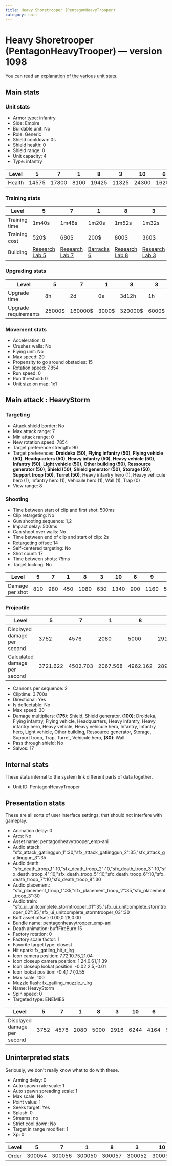 ```yaml
---
title: Heavy Shoretrooper (PentagonHeavyTrooper)
category: unit
---
```


# Heavy Shoretrooper (PentagonHeavyTrooper) — version 1098

You can read an [explanation  of the various unit stats](unitexplained.md).

## Main stats

### Unit stats

  * Armor type: infantry
  * Side: Empire
  * Buildable unit: No
  * Role: Generic
  * Shield cooldown: 0s
  * Shield health: 0
  * Shield range: 0
  * Unit capacity: 4
  * Type: infantry

|Level |5    |7    |1   |8    |3    |10   |6    |9    |2   |4    |
|------|-----|-----|----|-----|-----|-----|-----|-----|----|-----|
|Health|14575|17800|8100|19425|11325|24300|16200|21050|9725|12950|


### Training stats

|Level        |5                                      |7                                      |1                                |8                                      |3                                      |10                                      |6                                      |9                                      |2                                      |4                                      |
|-------------|---------------------------------------|---------------------------------------|---------------------------------|---------------------------------------|---------------------------------------|----------------------------------------|---------------------------------------|---------------------------------------|---------------------------------------|---------------------------------------|
|Training time|1m40s                                  |1m48s                                  |1m20s                            |1m52s                                  |1m32s                                  |2m                                      |1m44s                                  |1m56s                                  |1m28s                                  |1m36s                                  |
|Training cost|520$                                   |680$                                   |200$                             |800$                                   |360$                                   |920$                                    |600$                                   |840$                                   |280$                                   |440$                                   |
|Building     |[Research Lab 5](empireOffenseLab.html)|[Research Lab 7](empireOffenseLab.html)|[Barracks 6](empireBarracks.html)|[Research Lab 8](empireOffenseLab.html)|[Research Lab 3](empireOffenseLab.html)|[Research Lab 10](empireOffenseLab.html)|[Research Lab 6](empireOffenseLab.html)|[Research Lab 9](empireOffenseLab.html)|[Research Lab 2](empireOffenseLab.html)|[Research Lab 4](empireOffenseLab.html)|


### Upgrading stats

|Level               |5     |7      |1    |8      |3    |10      |6      |9       |2    |4     |
|--------------------|------|-------|-----|-------|-----|--------|-------|--------|-----|------|
|Upgrade time        |8h    |2d     |0s   |3d12h  |1h   |1w2d    |1d     |5d      |15m  |3h30m |
|Upgrade requirements|25000$|160000$|3000$|320000$|6000$|1750000$|100000$|1000000$|3000$|12500$|


### Movement stats

  * Acceleration: 0
  * Crushes walls: No
  * Flying unit: No
  * Max speed: 20
  * Propensity to go around obstacles: 15
  * Rotation speed: 7.854
  * Run speed: 0
  * Run threshold: 0
  * Unit size on map: 1x1

## Main attack : HeavyStorm

### Targeting

  * Attack shield border: No
  * Max attack range: 7
  * Min attack range: 0
  * New rotation speed: 7854
  * Target preference strength: 90
  * Target preferences: **Droideka (50)**, **Flying infantry (50)**, **Flying vehicle (50)**, **Headquarters (50)**, **Heavy infantry (50)**, **Heavy vehicle (50)**, **Infantry (50)**, **Light vehicle (50)**, **Other building (50)**, **Ressource generator (50)**, **Shield (50)**, **Shield generator (50)**, **Storage (50)**, **Support troop (50)**, **Turret (50)**, Heavy infantry hero (1), Heavy vehicule hero (1), Infantry hero (1), Vehicule hero (1), Wall (1), Trap (0)
  * View range: 8

### Shooting

  * Time between start of clip and first shot: 500ms
  * Clip retargeting: No
  * Gun shooting sequence: 1,2
  * Impact delay: 500ms
  * Can shoot over walls: No
  * Time between end of clip and start of clip: 2s
  * Retargeting offset: 14
  * Self-centered targeting: No
  * Shot count: 17
  * Time between shots: 75ms
  * Target locking: No

|Level          |5  |7  |1  |8   |3  |10  |6  |9   |2  |4  |
|---------------|---|---|---|----|---|----|---|----|---|---|
|Damage per shot|810|980|450|1080|630|1340|900|1160|540|720|


### Projectile

|Level                       |5       |7       |1       |8       |3       |10      |6       |9       |2       |4       |
|----------------------------|--------|--------|--------|--------|--------|--------|--------|--------|--------|--------|
|Displayed damage per second |3752    |4576    |2080    |5000    |2916    |6244    |4164    |5408    |2504    |3328    |
|Calculated damage per second|3721.622|4502.703|2067.568|4962.162|2894.595|6156.757|4135.135|5329.730|2481.081|3308.108|


  * Cannons per sequence: 2
  * Cliptime: 3.700s
  * Directional: Yes
  * Is deflectable: No
  * Max speed: 30
  * Damage multipliers: **(175)**: Shield, Shield generator, **(100)**: Droideka, Flying infantry, Flying vehicle, Headquarters, Heavy infantry, Heavy infantry hero, Heavy vehicle, Heavy vehicule hero, Infantry, Infantry hero, Light vehicle, Other building, Ressource generator, Storage, Support troop, Trap, Turret, Vehicule hero, **(80)**: Wall
  * Pass through shield: No
  * Salvos: 17

## Internal stats

These stats internal to the system link different parts of data together.

  * Unit ID: PentagonHeavyTrooper

## Presentation stats

These are all sorts of user interface settings, that should not interfere with gameplay.

  * Animation delay: 0
  * Arcs: No
  * Asset name: pentagonheavytrooper_emp-ani
  * Audio attack: "sfx_attack_gatlinggun_1":30,"sfx_attack_gatlinggun_2":35,"sfx_attack_gatlinggun_3":35
  * Audio death: "sfx_death_troop_1":10,"sfx_death_troop_2":10,"sfx_death_troop_3":10,"sfx_death_troop_4":10,"sfx_death_troop_5":10,"sfx_death_troop_6":10,"sfx_death_troop_7":10,"sfx_death_troop_8":30
  * Audio placement: "sfx_placement_troop_1":35,"sfx_placement_troop_2":35,"sfx_placement_troop_3":30
  * Audio train: "sfx_ui_unitcomplete_stormtrooper_01":35,"sfx_ui_unitcomplete_stormtrooper_02":35,"sfx_ui_unitcomplete_stormtrooper_03":30
  * Buff asset offset: 0.00,0.28,0.00
  * Bundle name: pentagonheavytrooper_emp-ani
  * Death animation: buffFireBurn:15
  * Factory rotation: 0
  * Factory scale factor: 1
  * Favorite target type: closest
  * Hit spark: fx_gatling_hit_r_lrg
  * Icon camera position: 7.72,10.75,21.04
  * Icon closeup camera position: 1.24,0.61,11.39
  * Icon closeup lookat position: -0.02,2.5,-0.01
  * Icon lookat position: -0.4,1.77,0.55
  * Max scale: 100
  * Muzzle flash: fx_gatling_muzzle_r_lrg
  * Name: HeavyStorm
  * Spin speed: 0
  * Targeted type: ENEMIES

|Level                      |5   |7   |1   |8   |3   |10  |6   |9   |2   |4   |
|---------------------------|----|----|----|----|----|----|----|----|----|----|
|Displayed damage per second|3752|4576|2080|5000|2916|6244|4164|5408|2504|3328|


## Uninterpreted stats

Seriously, we don't really know what to do with these.

  * Arming delay: 0
  * Auto spawn rate scale: 1
  * Auto spawn spreading scale: 1
  * Max scale: No
  * Point value: 1
  * Seeks target: Yes
  * Splash: 0
  * Streams: no
  * Strict cool down: No
  * Target in range modifier: 1
  * Xp: 0

|Level|5     |7     |1     |8     |3     |10    |6     |9     |2     |4     |
|-----|------|------|------|------|------|------|------|------|------|------|
|Order|300054|300056|300050|300057|300052|300059|300055|300058|300051|300053|



